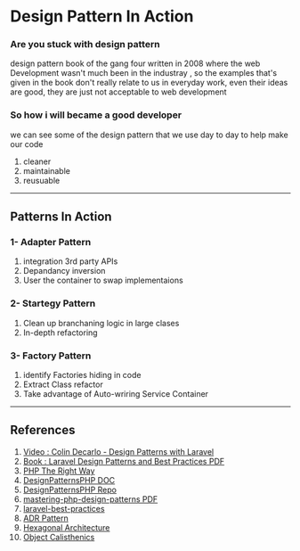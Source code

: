 # Design Pattern In Action



### Are you stuck with design pattern 

design pattern book of the gang four written in 2008 where the web Development wasn't much been in the industray ,
so the examples that's given in the book don't really relate to us in everyday work, even their ideas are good, they are just not acceptable to web development

### So how i will became a good developer 
we can see some of the design pattern that we use day to day to help make our code 
1. cleaner
2. maintainable 
3. reusuable 

<hr>

## Patterns In Action

### 1- Adapter Pattern 

1. integration 3rd party APIs
2. Depandancy inversion
3. User the container to swap implementaions

### 2- Startegy Pattern 

1. Clean up branchaning logic in large clases
2. In-depth refactoring 

### 3- Factory Pattern 

1. identify Factories hiding in code 
2. Extract Class refactor 
3. Take advantage of Auto-wriring Service Container

<hr>

## References
1. [Video : Colin Decarlo - Design Patterns with Laravel ](https://www.youtube.com/watch?v=e4ugSgGaCQ0)
2. [Book : Laravel Design Patterns and Best Practices PDF ](https://github.com/muthukumarse/books-1/blob/master/Laravel%20Design%20Patterns%20and%20Best%20Practices.pdf)
3. [PHP The Right Way](https://phptherightway.com/pages/Design-Patterns.html)
4. [DesignPatternsPHP DOC](https://designpatternsphp.readthedocs.io/en/latest/README.html)
5. [DesignPatternsPHP Repo](https://github.com/DesignPatternsPHP/DesignPatternsPHP)
6. [mastering-php-design-patterns PDF](https://github.com/muthukumarse/books-1/blob/master/mastering-php-design-patterns/mastering-php-design-patterns.pdf)
7. [laravel-best-practices](https://github.com/alexeymezenin/laravel-best-practices)
8. [ADR Pattern]( http://pmjones.io/adr/)
9. [Hexagonal Architecture](https://blog.8thlight.com/uncle-bob/2012/08/13/the-clean-architecture.html )
10. [Object Calisthenics]( http://williamdurand.fr/2013/06/03/object-calisthenics/)
